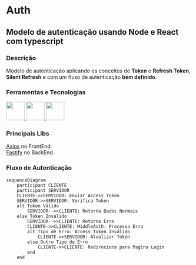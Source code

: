 # Auth

## Modelo de autenticação usando Node e React com typescript

### Descrição
Modelo de autenticação aplicando os conceitos de **Token** e **Refresh Token**, 
**Silent Refresh** e com um fluxo de autenticação **bem definido**.

### Ferramentas e Tecnologias
<div display='flex' flex-direction='row'>
    <a href='https://nodejs.org/en/about'>
        <img loading="lazy" src="https://cdn.jsdelivr.net/gh/devicons/devicon@latest/icons/nodejs/nodejs-original-wordmark.svg" width="50px" height="50px"/>
    </a>
    <a href='https://react.dev/'>
        <img loading="lazy" src="https://cdn.jsdelivr.net/gh/devicons/devicon@latest/icons/react/react-original.svg" width="50px" height="50px"/>
    </a>
    <a href='https://www.typescriptlang.org/'>
        <img loading="lazy" src="https://cdn.jsdelivr.net/gh/devicons/devicon@latest/icons/typescript/typescript-original.svg" width="50px" height="50px"/>
    </a>
</div>


### Principais Libs
[Axios](https://axios-http.com/ptbr/docs/intro) no FrontEnd.  
[Fastify](https://axios-http.com/ptbr/docs/intro) no BackEnd.


### Fluxo de Autenticação
```mermaid
sequenceDiagram
    participant CLIENTE
    participant SERVIDOR
    CLIENTE->>SERVIDOR: Enviar Access Token
    SERVIDOR->>SERVIDOR: Verifica Token
    alt Token Válido
        SERVIDOR-->>CLIENTE: Retorna Dados Normais
    else Token Inválido
        SERVIDOR-->>CLIENTE: Retorna Erro
        CLIENTE->>CLIENTE: MiddleAuth: Processa Erro 
        alt Tipo de Erro: Access Token Inválido
            CLIENTE->>SERVIDOR: Atualizar Token
        else Outro Tipo de Erro
            CLIENTE->>CLIENTE: Redireciona para Pagina Login
        end
    end

          